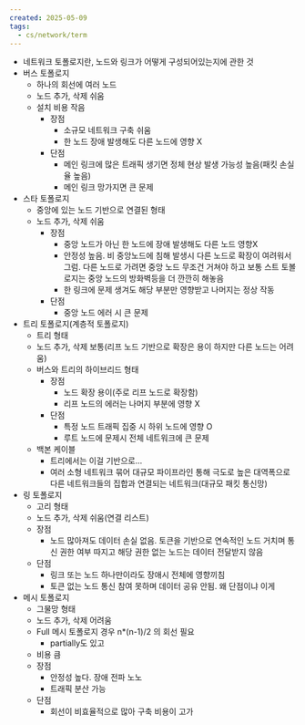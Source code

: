 ```yaml
---
created: 2025-05-09
tags:
  - cs/network/term
---
```

- 네트워크 토폴로지란, 노드와 링크가 어떻게 구성되어있는지에 관한 것
- 버스 토폴로지
	- 하나의 회선에 여러 노드
	- 노드 추가, 삭제 쉬움
	- 설치 비용 작음
		- 장점
			- 소규모 네트워크 구축 쉬움
			- 한 노드 장애 발생해도 다른 노드에 영향 X
		- 단점
			- 메인 링크에 많은 트래픽 생기면 정체 현상 발생 가능성 높음(패킷 손실율 높음)
			- 메인 링크 망가지면 큰 문제
- 스타 토폴로지
	- 중앙에 있는 노드 기반으로 연결된 형태
	- 노드 추가, 삭제 쉬움
		- 장점
			- 중앙 노드가 아닌 한 노드에 장애 발생해도 다른 노드 영향X
			- 안정성 높음. 비 중앙노드에 침해 발생시 다른 노드로 확장이 여려워서 그럼. 다른 노드로 가려면 중앙 노드 무조건 거쳐야 하고 보통 스트 토볼로지는 중앙 노드의 방화벽등을 더 깐깐히 해놓음
			- 한 링크에 문제 생겨도 해당 부분만 영향받고 나머지는 정상 작동
		- 단점
			- 중앙 노드 에러 시 큰 문제
- 트리 토폴로지(계층적 토폴로지)
	- 트리 형태
	- 노드 추가, 삭제 보통(리프 노드 기반으로 확장은 용이 하지만 다른 노드는 어려움)
	- 버스와 트리의 하이브리드 형태
		- 장점
			- 노드 확장 용이(주로 리프 노드로 확장함)
			- 리프 노드의 에러는 나머지 부분에 영향 X
		- 단점
			- 특정 노드 트래픽 집중 시 하위 노드에 영향 O
			- 루트 노드에 문제시 전체 네트워크에 큰 문제
	- 백본 케이블
		- 트리에서는 이걸 기반으로...
		- 여러 소형 네트워크 묶어 대규모 파이프라인 통해 극도로 높은 대역폭으로 다른 네트워크들의 집합과 연결되는 네트워크(대규모 패킷 통신망)
- 링 토폴로지
	- 고리 형태
	- 노드 추가, 삭제 쉬움(연결 리스트)
	- 장점
		- 노드 많아져도 데이터 손실 없음. 토큰을 기반으로 연속적인 노드 거치며 통신 권한 여부 따지고 해당 권한 없는 노드는 데이터 전달받지 않음
	- 단점
		- 링크 또는 노드 하나만이라도 장애시 전체에 영향끼침
		- 토큰 없는 노드 통신 참여 못하며 데이터 공유 안됨. 왜 단점이냐 이게
- 메시 토폴로지
	- 그물망 형태
	- 노드 추가, 삭제 어려움
	- Full 메시 토폴로지 경우 n*(n-1)/2 의 회선 필요
		- partially도 있고
	- 비용 큼
	- 장점
		- 안정성 높다. 장애 전파 노노
		- 트래픽 분산 가능
	- 단점
		- 회선이 비효율적으로 많아 구축 비용이 고가